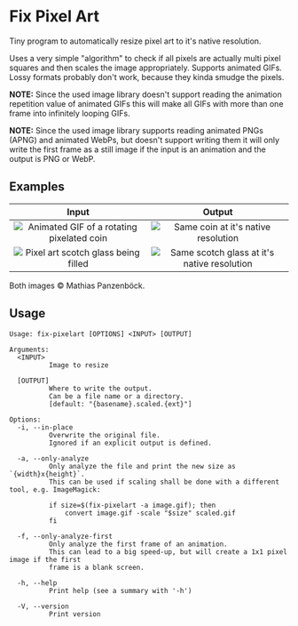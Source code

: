 # Fix Pixel Art

Tiny program to automatically resize pixel art to it's native resolution.

Uses a very simple "algorithm" to check if all pixels are actually multi pixel
squares and then scales the image appropriately. Supports animated GIFs. Lossy
formats probably don't work, because they kinda smudge the pixels.

**NOTE:** Since the used image library doesn't support reading the animation
repetition value of animated GIFs this will make all GIFs with more than one
frame into infinitely looping GIFs.

**NOTE:** Since the used image library supports reading animated PNGs (APNG)
and animated WebPs, but doesn't support writing them it will only write the
first frame as a still image if the input is an animation and the output is
PNG or WebP.

## Examples

| Input | Output |
|:-:|:-:|
| ![Animated GIF of a rotating pixelated coin](https://i.imgur.com/rDBpFfX.gif) | ![Same coin at it's native resolution](https://i.imgur.com/VQdh4aT.gif) |
| ![Pixel art scotch glass being filled](https://i.imgur.com/UMQFFNO.gif) | ![Same scotch glass at it's native resolution](https://i.imgur.com/PgYFKJr.gif) |

Both images &copy; Mathias Panzenböck.

## Usage

```plain
Usage: fix-pixelart [OPTIONS] <INPUT> [OUTPUT]

Arguments:
  <INPUT>
          Image to resize

  [OUTPUT]
          Where to write the output.
          Can be a file name or a directory.
          [default: "{basename}.scaled.{ext}"]

Options:
  -i, --in-place
          Overwrite the original file.
          Ignored if an explicit output is defined.

  -a, --only-analyze
          Only analyze the file and print the new size as `{width}x{height}`.
          This can be used if scaling shall be done with a different tool, e.g. ImageMagick:
          
          if size=$(fix-pixelart -a image.gif); then
              convert image.gif -scale "$size" scaled.gif
          fi

  -f, --only-analyze-first
          Only analyze the first frame of an animation.
          This can lead to a big speed-up, but will create a 1x1 pixel image if the first
          frame is a blank screen.

  -h, --help
          Print help (see a summary with '-h')

  -V, --version
          Print version
```
